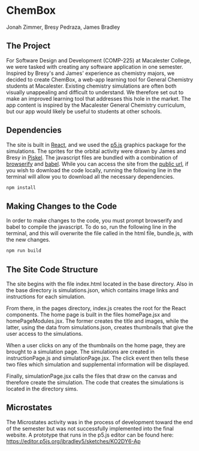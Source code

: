 # ChemBox
Jonah Zimmer, Bresy Pedraza, James Bradley

## The Project
For Software Design and Development (COMP-225) at Macalester College, we were tasked with creating any software application in one semester. Inspired by Bresy's and James' experience as chemistry majors, we decided to create ChemBox, a web-app learning tool for General Chemistry students at Macalester. Existing chemistry simulations are often both visually unappealing and difficult to understand. We therefore set out to make an improved learning tool that addresses this hole in the market. The app content is inspired by the Macalester General Chemistry curriculum, but our app would likely be useful to students at other schools. 

## Dependencies
The site is built in [React](https://react.dev/), and we used the [p5.js](https://p5js.org/) graphics package for the simulations. The sprites for the orbital activity were drawn by James and Bresy in [Piskel](https://www.piskelapp.com/). The javascript files are bundled with a combination of [browserify](https://browserify.org/) and [babel](https://babeljs.io/). While you can access the site from the [public url](http://jzim4.github.io/jbj), if you wish to download the code locally, running the following line in the terminal will allow you to download all the necessary dependencies.
```bash
npm install
```

## Making Changes to the Code
In order to make changes to the code, you must prompt browserify and babel to compile the javascript. To do so, run the following line in the terminal, and this will overwrite the file called in the html file, bundle.js, with the new changes.
```bash
npm run build
```

## The Site Code Structure
The site begins with the file index.html located in the base directory. Also in the base directory is simulations.json, which contains image links and instructions for each simulation. 

From there, in the pages directory, index.js creates the root for the React components. The home page is built in the files homePage.jsx and homePageModules.jsx. The former creates the title and images, while the latter, using the data from simulations.json, creates thumbnails that give the user access to the simulations. 

When a user clicks on any of the thumbnails on the home page, they are brought to a simulation page. The simulations are created in instructionPage.js and simulationPage.jsx. The click event then tells these two files which simulation and supplemental information will be displayed.

Finally, simulationPage.jsx calls the files that draw on the canvas and therefore create the simulation. The code that creates the simulations is located in the directory sims.

## Microstates

The Microstates activity was in the process of development toward the end of the semester but was not successfully implemented into the final website. A prototype that runs in the p5.js editor can be found here: https://editor.p5js.org/jbradley5/sketches/KO2DY6-Ap
